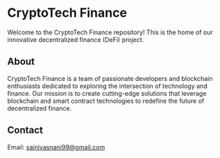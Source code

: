 # CryptoTech Finance

Welcome to the CryptoTech Finance repository! This is the home of our innovative decentralized finance (DeFi) project.

## About

CryptoTech Finance is a team of passionate developers and blockchain enthusiasts dedicated to exploring the intersection of technology and finance. Our mission is to create cutting-edge solutions that leverage blockchain and smart contract technologies to redefine the future of decentralized finance.

## Contact

Email: sainivasnani99@gmail.com
